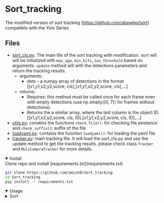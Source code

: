 # Sort_tracking
The modified version of sort tracking (https://github.com/abewley/sort) compatible with the Yolo Series
## Files
- [sort_cls.py](Sort_cls.py): The main file of the sort tracking with modification. sort will will be initialized with `max_age`, `min_hits`, `iou_threshold` based on arguments. `update` method will with the detections parameters and return the tracking results.
    - arguments:
        - dets - a numpy array of detections in the format [[x1,y1,x2,y2,score, cls],[x1,y1,x2,y2,score, cls],...]
    - returns:
        - Requires: this method must be called once for each frame even with empty detections (use np.empty((0, 7)) for frames without detections).
        - Returns the a similar array, where the last column is the object ID. [[x1,y1,x2,y2,score, cls, ID],[x1,y1,x2,y2,score, cls, ID],...]
- [utils.py](utils.py): conatins the functions `check_file()`: for checking file existence and `check_suffix()`: suffix of the file
- [loadyaml.py](loadyaml.py): contains the function `loadyaml()`: for loading the yaml file
- [tracker.py](tracker.py): main tracking file. It will load the sort_cls.py and use the update method to get the tracking results. please check class `Tracker` and `MuliCameraTracker` for more details.

<details open>
<summary>Install</summary>
Clone repo and install [requirements.txt](requirements.txt)

```bash
git clone https://github.com/amish0/Sort_tracking
cd Sort_tracking
pip install -r requirements.txt
```
</details>

<details open>
<summary>Usage</summary>
    <details Sort>
    <summary>Sort</summary>

    ```bash
    from Sort_cls import Sort
    obj_tracker = Sort(max_age=1, min_hits=3, iou_threshold=0.3)
    dets = np.array([[0,0,10,10,0.9,1],[0,0,10,10,0.8,1],[0,0,10,10,0.7,1],[0,0,10,10,0.6,1],[0,0,10,10,0.5,1]])
    track_res = obj_tracker.update(dets)
    print(track_res)
    ```
    </details>
</details>
